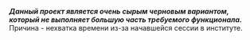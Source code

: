 ***Данный проект является очень сырым черновым вариантом, который не выполняет большую часть требуемого функционала.***
Причина - нехватка времени из-за начавшейся сессии в институте.
